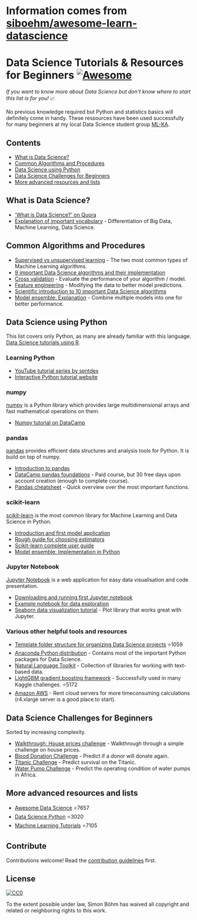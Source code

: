 # Information comes from [siboehm/awesome-learn-datascience](https://github.com/siboehm/awesome-learn-datascience)
# Data Science Tutorials & Resources for Beginners [![Awesome](https://cdn.rawgit.com/sindresorhus/awesome/d7305f38d29fed78fa85652e3a63e154dd8e8829/media/badge.svg)](https://github.com/sindresorhus/awesome)

*If you want to know more about Data Science but don't know where to start this list is for you!* :chart_with_upwards_trend:

No previous knowledge required but Python and statistics basics will definitely come in handy. These ressources have been used successfully for many beginners at my local Data Science student group [ML-KA](http://ml-ka.de/).

## Contents

- [What is Data Science?](#what-is-data-science)
- [Common Algorithms and Procedures](#common-algorithms-and-procedures)
- [Data Science using Python](#data-science-using-python)
- [Data Science Challenges for Beginners](#data-science-challenges-for-beginners)
- [More advanced resources and lists](#more-advanced-resources-and-lists)

## What is Data Science?

- ['What is Data Science?' on Quora](https://www.quora.com/What-is-data-science)
- [Explanation of important vocabulary](https://www.quora.com/What-is-the-difference-between-Data-Analytics-Data-Analysis-Data-Mining-Data-Science-Machine-Learning-and-Big-Data-1?share=1) - Differentiation of Big Data, Machine Learning, Data Science.

## Common Algorithms and Procedures

- [Supervised vs unsupervised learning](https://stackoverflow.com/questions/1832076/what-is-the-difference-between-supervised-learning-and-unsupervised-learning) - The two most common types of Machine Learning algorithms. 
- [9 important Data Science algorithms and their implementation](https://nbviewer.jupyter.org/github/jakevdp/PythonDataScienceHandbook/blob/master/notebooks/05.05-Naive-Bayes.ipynb) 
- [Cross validation](https://nbviewer.jupyter.org/github/jakevdp/PythonDataScienceHandbook/blob/master/notebooks/05.03-Hyperparameters-and-Model-Validation.ipynb) - Evaluate the performance of your algorithm / model.
- [Feature engineering](https://nbviewer.jupyter.org/github/jakevdp/PythonDataScienceHandbook/blob/master/notebooks/05.04-Feature-Engineering.ipynb) - Modifying the data to better model predictions.
- [Scientific introduction to 10 important Data Science algorithms](http://www.cs.umd.edu/%7Esamir/498/10Algorithms-08.pdf)
- [Model ensemble: Explanation](https://www.analyticsvidhya.com/blog/2017/02/introduction-to-ensembling-along-with-implementation-in-r/) - Combine multiple models into one for better performance.

## Data Science using Python
This list covers only Python, as many are already familiar with this language. [Data Science tutorials using R](https://github.com/ujjwalkarn/DataScienceR).

### Learning Python

- [YouTube tutorial series by sentdex](https://www.youtube.com/watch?v=oVp1vrfL_w4&list=PLQVvvaa0QuDe8XSftW-RAxdo6OmaeL85M)
- [Interactive Python tutorial website](http://www.learnpython.org/)

### numpy
[numpy](http://www.numpy.org/) is a Python library which provides large multidimensional arrays and fast mathematical operations on them.

- [Numpy tutorial on DataCamp](https://www.datacamp.com/community/tutorials/python-numpy-tutorial#gs.h3DvLnk)

### pandas
[pandas](http://pandas.pydata.org/index.html) provides efficient data structures and analysis tools for Python. It is build on top of numpy.

- [Introduction to pandas](http://www.synesthesiam.com/posts/an-introduction-to-pandas.html)
- [DataCamp pandas foundations](https://www.datacamp.com/courses/pandas-foundations) - Paid course, but 30 free days upon account creation (enough to complete course).
- [Pandas cheatsheet](https://github.com/pandas-dev/pandas/blob/master/doc/cheatsheet/Pandas_Cheat_Sheet.pdf) - Quick overview over the most important functions.

### scikit-learn
[scikit-learn](http://scikit-learn.org/stable/) is the most common library for Machine Learning and Data Science in Python.

- [Introduction and first model application](https://nbviewer.jupyter.org/github/jakevdp/PythonDataScienceHandbook/blob/master/notebooks/05.02-Introducing-Scikit-Learn.ipynb)
- [Rough guide for choosing estimators](http://scikit-learn.org/stable/tutorial/machine_learning_map/)
- [Scikit-learn complete user guide](http://scikit-learn.org/stable/user_guide.html)
- [Model ensemble: Implementation in Python](http://machinelearningmastery.com/ensemble-machine-learning-algorithms-python-scikit-learn/)

### Jupyter Notebook
[Jupyter Notebook](https://jupyter.org/) is a web application for easy data visualisation and code presentation.

- [Downloading and running first Jupyter notebook](https://jupyter.org/install.html)
- [Example notebook for data exploration](https://www.kaggle.com/sudalairajkumar/simple-exploration-notebook-instacart)
- [Seaborn data visualization tutorial](https://elitedatascience.com/python-seaborn-tutorial) - Plot library that works great with Jupyter.


### Various other helpful tools and resources

- [Template folder structure for organizing Data Science projects](https://github.com/drivendata/cookiecutter-data-science) :star:1059
- [Anaconda Python distribution](https://www.continuum.io/downloads) - Contains most of the important Python packages for Data Science.
- [Natural Language Toolkit](http://www.nltk.org/) - Collection of libraries for working with text-based data.
- [LightGBM gradient boosting framework](https://github.com/Microsoft/LightGBM) - Successfully used in many Kaggle challenges. :star:5172
- [Amazon AWS](https://aws.amazon.com/) - Rent cloud servers for more timeconsuming calculations (r4.xlarge server is a good place to start).


## Data Science Challenges for Beginners
Sorted by increasing complexity.

- [Walkthrough: House prices challenge](https://www.dataquest.io/blog/kaggle-getting-started/) - Walkthrough through a simple challenge on house prices.
- [Blood Donation Challenge](https://www.drivendata.org/competitions/2/warm-up-predict-blood-donations/) - Predict if a donor will donate again.
- [Titanic Challenge](https://www.kaggle.com/c/titanic) - Predict survival on the Titanic.
- [Water Pump Challenge](https://www.drivendata.org/competitions/7/pump-it-up-data-mining-the-water-table/) - Predict the operating condition of water pumps in Africa.

## More advanced resources and lists

- [Awesome Data Science](https://github.com/bulutyazilim/awesome-datascience) :star:7657
- [Data Science Python](https://github.com/ujjwalkarn/DataSciencePython) :star:3020
- [Machine Learning Tutorials](https://github.com/ujjwalkarn/Machine-Learning-Tutorials) :star:7105

## Contribute

Contributions welcome! Read the [contribution guidelines](contributing.md) first.


## License

[![CC0](http://mirrors.creativecommons.org/presskit/buttons/88x31/svg/cc-zero.svg)](http://creativecommons.org/publicdomain/zero/1.0)

To the extent possible under law, Simon Böhm has waived all copyright and
related or neighboring rights to this work.

